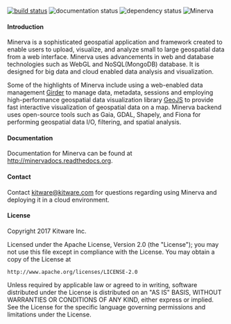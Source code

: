 [![build status](https://travis-ci.org/Kitware/minerva.png?branch=master)](https://travis-ci.org/Kitware/minerva)
![documentation status](http://readthedocs.org/projects/minervadocs/badge/?version=latest)
![dependency status](https://david-dm.org/kitware/minerva.svg)
![Minerva](http://kitware.github.io/minerva/media/minerva.png)

#### Introduction
Minerva is a sophisticated geospatial application and framework created to enable users to upload, visualize, and analyze small to large geospatial data from a web interface. Minerva uses advancements in web and database technologies such as WebGL and  NoSQL(MongoDB) database. It is designed for big data and cloud enabled data analysis and visualization.

Some of the highlights of Minerva include using a web-enabled data management [Girder](http://www.github.com/Girder/girder) to manage data, metadata, sessions and employing high-performance geospatial data visualization library [GeoJS](http://www.github.com/OpenGeoscience/geojs)
to provide fast interactive visualization of geospatial data on a map. Minerva backend uses open-source tools such as Gaia, GDAL, Shapely, and Fiona for performing geospatial data I/O, filtering, and spatial analysis.

#### Documentation
Documentation for Minerva can be found at http://minervadocs.readthedocs.org.


#### Contact
Contact kitware@kitware.com for questions regarding using Minerva and deploying it in
a cloud environment.


#### License
Copyright 2017 Kitware Inc.

Licensed under the Apache License, Version 2.0 (the "License"); you may not use this file except in compliance with the License. You may obtain a copy of the License at

    http://www.apache.org/licenses/LICENSE-2.0

Unless required by applicable law or agreed to in writing, software distributed under the License is distributed on an "AS IS" BASIS, WITHOUT WARRANTIES OR CONDITIONS OF ANY KIND, either express or implied. See the License for the specific language governing permissions and limitations under the License.
